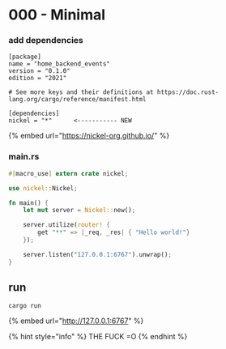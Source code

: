 # 000 - Minimal

### add dependencies

```
[package]
name = "home_backend_events"
version = "0.1.0"
edition = "2021"

# See more keys and their definitions at https://doc.rust-lang.org/cargo/reference/manifest.html

[dependencies]
nickel = "*"      <----------- NEW
```

{% embed url="https://nickel-org.github.io/" %}

### main.rs

```rust
#[macro_use] extern crate nickel;

use nickel::Nickel;

fn main() {
    let mut server = Nickel::new();

    server.utilize(router! {
        get "**" => |_req, _res| { "Hello world!"}
    });

    server.listen("127.0.0.1:6767").unwrap();
}
```

## run

```
cargo run
```

{% embed url="http://127.0.0.1:6767" %}

{% hint style="info" %}
THE FUCK =O
{% endhint %}
